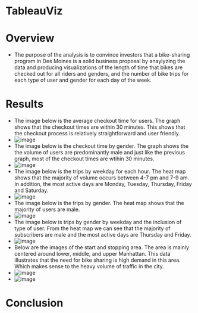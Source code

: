 # TableauViz
# Overview
  - The purpose of the analysis is to convince investors that a bike-sharing program in Des Moines is a solid business proposal by anaylyzing the data and producing visualizations of the length of time that bikes are checked out for all riders and genders, and the number of bike trips for each type of user and gender for each day of the week.
# Results
  - The image below is the average checkout time for users. The graph shows that the checkout times are within 30 minutes. This shows that the checkout process is relatively straightforward and user friendly.
  - ![image](https://user-images.githubusercontent.com/107594143/190917898-878cd2b0-e8a0-4126-beb5-9ec34cedbfed.png)
  - The image below is the checkout time by gender. The graph shows the the volume of users are predominantly male and just like the previous graph, most of the checkout times are wtihin 30 minutes. 
  - ![image](https://user-images.githubusercontent.com/107594143/190918093-b4d1f75b-e116-45a4-b0a7-984bca7b98cc.png)
  - The image below is the trips by weekday for each hour. The heat map shows that the majority of volume occurs between 4-7 pm and 7-9 am. In addition, the most active days are Monday, Tuesday,  Thursday, Friday and Saturday. 
  - ![image](https://user-images.githubusercontent.com/107594143/190918213-63cce20f-31b6-419e-bad2-fef43a5e588b.png)
  - The image below is the trips by gender. The heat map shows that the majority of users are male. 
  - ![image](https://user-images.githubusercontent.com/107594143/190918281-3d06b9ab-c557-4b92-a22f-fe26eca43479.png)
  - The image below is trips by gender by weekday and the inclusion of type of user. From the heat map we can see that the majority of subscribers are male and the most active days are Thursday and Friday. 
  - ![image](https://user-images.githubusercontent.com/107594143/190918359-8563a981-7236-440e-9fc9-6403382b15d4.png)
  - Below are the images of the start and stopping area. The area is mainly centered around lower, middle, and upper Manhattan. This data illustrates that the need for bike sharing is high demand in this area. Which makes sense to the heavy volume of traffic in the city.
  - ![image](https://user-images.githubusercontent.com/107594143/190918643-9c731ddc-3d61-4013-baf1-04bc34c5c09d.png)
  - ![image](https://user-images.githubusercontent.com/107594143/190918651-0f5cf306-5c00-4ea7-b592-70fd89df4059.png)





# Conclusion
